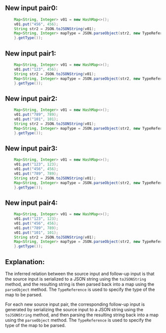 ## New input pair0:
```java
    Map<String, Integer> v01 = new HashMap<>();
    v01.put("456", 456);
    String str2 = JSON.toJSONString(v01);
    Map<String, Integer> mapType = JSON.parseObject(str2, new TypeReference<Map<String, Integer>>() {
    }.getType());
```

## New input pair1:
```java
    Map<String, Integer> v01 = new HashMap<>();
    v01.put("123", 456);
    String str2 = JSON.toJSONString(v01);
    Map<String, Integer> mapType = JSON.parseObject(str2, new TypeReference<Map<String, Integer>>() {
    }.getType());
```

## New input pair2:
```java
    Map<String, Integer> v01 = new HashMap<>();
    v01.put("789", 789);
    v01.put("101", 101);
    String str2 = JSON.toJSONString(v01);
    Map<String, Integer> mapType = JSON.parseObject(str2, new TypeReference<Map<String, Integer>>() {
    }.getType());
```

## New input pair3:
```java
    Map<String, Integer> v01 = new HashMap<>();
    v01.put("123", 123);
    v01.put("456", 456);
    v01.put("789", 789);
    String str2 = JSON.toJSONString(v01);
    Map<String, Integer> mapType = JSON.parseObject(str2, new TypeReference<Map<String, Integer>>() {
    }.getType());
```

## New input pair4:
```java
    Map<String, Integer> v01 = new HashMap<>();
    v01.put("123", 123);
    v01.put("456", 456);
    v01.put("789", 789);
    v01.put("101", 101);
    String str2 = JSON.toJSONString(v01);
    Map<String, Integer> mapType = JSON.parseObject(str2, new TypeReference<Map<String, Integer>>() {
    }.getType());
```

## Explanation:
The inferred relation between the source input and follow-up input is that the source input is serialized to a JSON string using the `toJSONString` method, and the resulting string is then parsed back into a map using the `parseObject` method. The `TypeReference` is used to specify the type of the map to be parsed.

For each new source input pair, the corresponding follow-up input is generated by serializing the source input to a JSON string using the `toJSONString` method, and then parsing the resulting string back into a map using the `parseObject` method. The `TypeReference` is used to specify the type of the map to be parsed.
